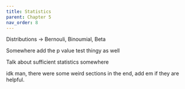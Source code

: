 ```yaml
---
title: Statistics
parent: Chapter 5
nav_order: 8
---
```


Distributions -> Bernouli, Binoumial, Beta

Somewhere add the p value test thingy as well 

Talk about sufficient statistics somewhere

idk man, there were some weird sections in the end, add em if they are helpful.